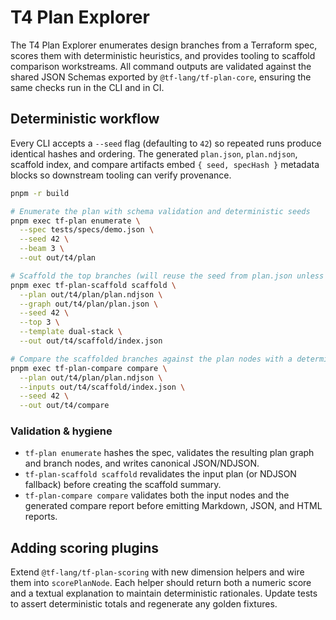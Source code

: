 # T4 Plan Explorer

The T4 Plan Explorer enumerates design branches from a Terraform spec, scores them with deterministic heuristics, and provides tooling to scaffold comparison workstreams. All command outputs are validated against the shared JSON Schemas exported by `@tf-lang/tf-plan-core`, ensuring the same checks run in the CLI and in CI.

## Deterministic workflow

Every CLI accepts a `--seed` flag (defaulting to `42`) so repeated runs produce identical hashes and ordering. The generated `plan.json`, `plan.ndjson`, scaffold index, and compare artifacts embed `{ seed, specHash }` metadata blocks so downstream tooling can verify provenance.

```bash
pnpm -r build

# Enumerate the plan with schema validation and deterministic seeds
pnpm exec tf-plan enumerate \
  --spec tests/specs/demo.json \
  --seed 42 \
  --beam 3 \
  --out out/t4/plan

# Scaffold the top branches (will reuse the seed from plan.json unless overridden)
pnpm exec tf-plan-scaffold scaffold \
  --plan out/t4/plan/plan.ndjson \
  --graph out/t4/plan/plan.json \
  --seed 42 \
  --top 3 \
  --template dual-stack \
  --out out/t4/scaffold/index.json

# Compare the scaffolded branches against the plan nodes with a deterministic render
pnpm exec tf-plan-compare compare \
  --plan out/t4/plan/plan.ndjson \
  --inputs out/t4/scaffold/index.json \
  --seed 42 \
  --out out/t4/compare
```

### Validation & hygiene

* `tf-plan enumerate` hashes the spec, validates the resulting plan graph and branch nodes, and writes canonical JSON/NDJSON.
* `tf-plan-scaffold scaffold` revalidates the input plan (or NDJSON fallback) before creating the scaffold summary.
* `tf-plan-compare compare` validates both the input nodes and the generated compare report before emitting Markdown, JSON, and HTML reports.

## Adding scoring plugins

Extend `@tf-lang/tf-plan-scoring` with new dimension helpers and wire them into `scorePlanNode`. Each helper should return both a numeric score and a textual explanation to maintain deterministic rationales. Update tests to assert deterministic totals and regenerate any golden fixtures.
